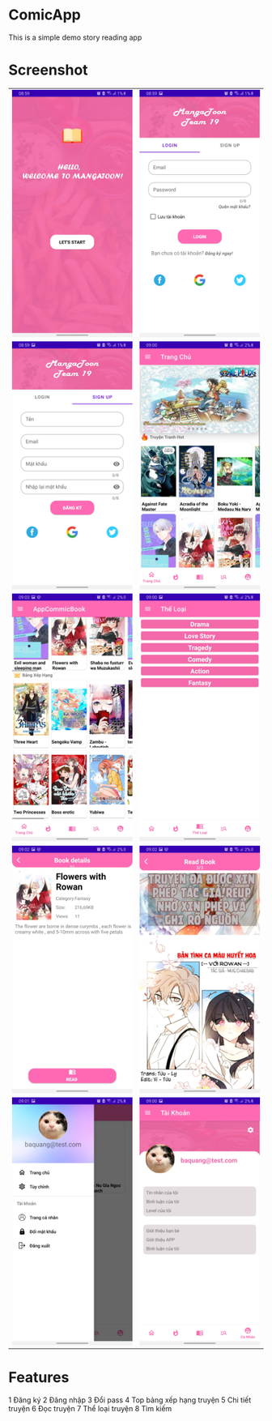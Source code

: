 # ComicApp
This is a simple demo story reading app


# Screenshot

|  |  |
| --- | --- |
| ![Mô tả ảnh 1](ScreenshotApp/login.jpg) | ![Mô tả ảnh 2](ScreenshotApp/login1.jpg) |
| ![Mô tả ảnh 4](ScreenshotApp/signUp.jpg) | ![Mô tả ảnh 5](ScreenshotApp/home.jpg) |
| ![Mô tả ảnh 6](ScreenshotApp/home1.jpg) | ![Mô tả ảnh 7](ScreenshotApp/category.jpg) |
| ![Mô tả ảnh 8](ScreenshotApp/readBookInf.jpg) | ![Mô tả ảnh 9](ScreenshotApp/readbook.jpg) |
| ![Mô tả ảnh 10](ScreenshotApp/setting.jpg) | ![Mô tả ảnh 11](ScreenshotApp/user.jpg) |


# Features

1 Đăng ký
2 Đăng nhập
3 Đổi pass
4 Top bảng xếp hạng truyện
5 Chi tiết truyện
6 Đọc truyện
7 Thể loại truyện
8 Tìm kiếm
